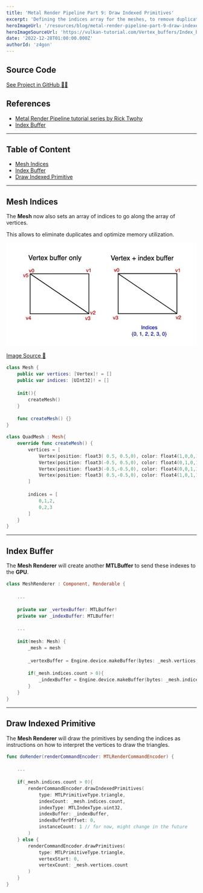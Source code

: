 ```yaml
---
title: 'Metal Render Pipeline Part 9: Draw Indexed Primitives'
excerpt: 'Defining the indices array for the meshes, to remove duplicate vertices from the vertices array. Sending the indices array as an index buffer to the GPU, to describe how to render the primitive triangles.'
heroImageUrl: '/resources/blog/metal-render-pipeline-part-9-draw-indexed-primitives/cover.jpg'
heroImageSourceUrl: 'https://vulkan-tutorial.com/Vertex_buffers/Index_buffer'
date: '2022-12-28T01:00:00.000Z'
authorId: 'z4gon'
---
```


## Source Code

[See Project in GitHub 👩‍💻](https://github.com/z4gon/metal-render-pipeline)

## References

- [Metal Render Pipeline tutorial series by Rick Twohy](https://www.youtube.com/playlist?list=PLEXt1-oJUa4BVgjZt9tK2MhV_DW7PVDsg)
- [Index Buffer](https://vulkan-tutorial.com/Vertex_buffers/Index_buffer)

---

## Table of Content

- [Mesh Indices](#mesh-indices)
- [Index Buffer](#index-buffer)
- [Draw Indexed Primitive](#draw-indexed-primitive)

---

## Mesh Indices

The **Mesh** now also sets an array of indices to go along the array of vertices.

This allows to eliminate duplicates and optimize memory utilization.

![Picture](/resources/blog/metal-render-pipeline-part-9-draw-indexed-primitives/cover.jpg)

[Image Source 🔗](https://vulkan-tutorial.com/Vertex_buffers/Index_buffer)

```swift
class Mesh {
    public var vertices: [Vertex]! = []
    public var indices: [UInt32]! = []

    init(){
        createMesh()
    }

    func createMesh() {}
}
```

```swift
class QuadMesh : Mesh{
    override func createMesh() {
        vertices = [
            Vertex(position: float3( 0.5, 0.5,0), color: float4(1,0,0,1)), //Top Right
            Vertex(position: float3(-0.5, 0.5,0), color: float4(0,1,0,1)), //Top Left
            Vertex(position: float3(-0.5,-0.5,0), color: float4(0,0,1,1)), //Bottom Left
            Vertex(position: float3( 0.5,-0.5,0), color: float4(1,0,1,1))  //Bottom Right
        ]

        indices = [
            0,1,2,
            0,2,3
        ]
    }
}
```

---

## Index Buffer

The **Mesh Renderer** will create another **MTLBuffer** to send these indexes to the **GPU**.

```swift
class MeshRenderer : Component, Renderable {

    ...

    private var _vertexBuffer: MTLBuffer!
    private var _indexBuffer: MTLBuffer!

    ...

    init(mesh: Mesh) {
        _mesh = mesh

        _vertexBuffer = Engine.device.makeBuffer(bytes: _mesh.vertices, length: Vertex.stride * _mesh.vertices.count, options: [])

        if(_mesh.indices.count > 0){
            _indexBuffer = Engine.device.makeBuffer(bytes: _mesh.indices, length: UInt32.stride * _mesh.indices.count, options: [])
        }
    }
}
```

---

## Draw Indexed Primitive

The **Mesh Renderer** will draw the primitives by sending the indices as instructions on how to interpret the vertices to draw the triangles.

```swift
func doRender(renderCommandEncoder: MTLRenderCommandEncoder) {

    ...

    if(_mesh.indices.count > 0){
        renderCommandEncoder.drawIndexedPrimitives(
            type: MTLPrimitiveType.triangle,
            indexCount: _mesh.indices.count,
            indexType: MTLIndexType.uint32,
            indexBuffer: _indexBuffer,
            indexBufferOffset: 0,
            instanceCount: 1 // for now, might change in the future
        )
    } else {
        renderCommandEncoder.drawPrimitives(
            type: MTLPrimitiveType.triangle,
            vertexStart: 0,
            vertexCount: _mesh.vertices.count
        )
    }
}
```
